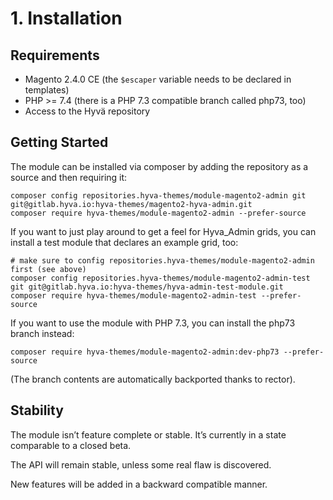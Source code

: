 # 1. Installation

## Requirements

* Magento 2.4.0 CE (the `$escaper` variable needs to be declared in templates)
* PHP >= 7.4 (there is a PHP 7.3 compatible branch called php73, too)
* Access to the Hyvä repository


## Getting Started

The module can be installed via composer by adding the repository as a source and then requiring it:

```
composer config repositories.hyva-themes/module-magento2-admin git git@gitlab.hyva.io:hyva-themes/magento2-hyva-admin.git
composer require hyva-themes/module-magento2-admin --prefer-source
```


If you want to just play around to get a feel for Hyva_Admin grids, you can install a test module that declares an example grid, too:

```
# make sure to config repositories.hyva-themes/module-magento2-admin first (see above)
composer config repositories.hyva-themes/module-magento2-admin-test git git@gitlab.hyva.io:hyva-themes/hyva-admin-test-module.git
composer require hyva-themes/module-magento2-admin-test --prefer-source
```


If you want to use the module with PHP 7.3, you can install the php73 branch instead:

```
composer require hyva-themes/module-magento2-admin:dev-php73 --prefer-source
```

(The branch contents are automatically backported thanks to rector).

## Stability

The module isn’t feature complete or stable. It’s currently in a state comparable to a closed beta.

The API will remain stable, unless some real flaw is discovered.

New features will be added in a backward compatible manner.